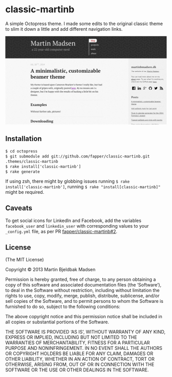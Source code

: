 # classic-martinb

A simple Octopress theme. I made some edits to the original classic theme to slim it down a little and add different navigation links.

![classic-martinb theme screenshot](/classic-martinb.png)

## Installation

```shell
$ cd octopress
$ git submodule add git://github.com/fapper/classic-martinb.git .themes/classic-martinb
$ rake install['classic-martinb']
$ rake generate
```

If using zsh, there might by globbing issues running `$ rake install['classic-martinb']`, running `$ rake "install[classic-martinb]"` might be required.

## Caveats
To get social icons for LinkedIn and Facebook, add the variables ``facebook_user`` and ``linkedin_user`` with corresponding values to your ``_config.yml`` file, as per PR [fapper/classic-martinb#2](https://github.com/fapper/classic-martinb/pull/2).

## License
(The MIT License)

Copyright © 2013 Martin Bjeldbak Madsen

Permission is hereby granted, free of charge, to any person obtaining a copy of this software and associated documentation files (the ‘Software’), to deal in the Software without restriction, including without limitation the rights to use, copy, modify, merge, publish, distribute, sublicense, and/or sell copies of the Software, and to permit persons to whom the Software is furnished to do so, subject to the following conditions:

The above copyright notice and this permission notice shall be included in all copies or substantial portions of the Software.

THE SOFTWARE IS PROVIDED ‘AS IS’, WITHOUT WARRANTY OF ANY KIND, EXPRESS OR IMPLIED, INCLUDING BUT NOT LIMITED TO THE WARRANTIES OF MERCHANTABILITY, FITNESS FOR A PARTICULAR PURPOSE AND NONINFRINGEMENT. IN NO EVENT SHALL THE AUTHORS OR COPYRIGHT HOLDERS BE LIABLE FOR ANY CLAIM, DAMAGES OR OTHER LIABILITY, WHETHER IN AN ACTION OF CONTRACT, TORT OR OTHERWISE, ARISING FROM, OUT OF OR IN CONNECTION WITH THE SOFTWARE OR THE USE OR OTHER DEALINGS IN THE SOFTWARE.

